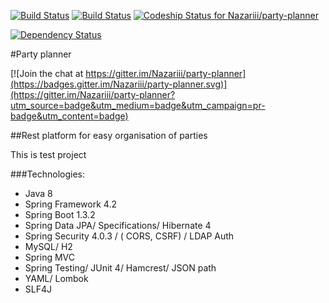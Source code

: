[![Build Status](https://drone.io/github.com/Nazariii/party-planner/status.png)](https://drone.io/github.com/Nazariii/party-planner/latest) [![Build Status](https://travis-ci.org/Nazariii/party-planner.svg?branch=master)](https://travis-ci.org/Nazariii/party-planner) [ ![Codeship Status for Nazariii/party-planner](https://codeship.com/projects/4e2bbd20-d887-0133-f6c8-5e1dcb628de7/status?branch=master)](https://codeship.com/projects/143232)

[![Dependency Status](https://www.versioneye.com/user/projects/56fbb5b135630e0034fda67f/badge.svg?style=flat)](https://www.versioneye.com/user/projects/56fbb5b135630e0034fda67f)

#Party planner

[![Join the chat at https://gitter.im/Nazariii/party-planner](https://badges.gitter.im/Nazariii/party-planner.svg)](https://gitter.im/Nazariii/party-planner?utm_source=badge&utm_medium=badge&utm_campaign=pr-badge&utm_content=badge)

##Rest platform for easy organisation of parties

This is test project

###Technologies:

- Java 8
- Spring Framework 4.2
- Spring Boot 1.3.2
- Spring Data JPA/ Specifications/ Hibernate 4
- Spring Security 4.0.3 / ( CORS, CSRF) / LDAP Auth
- MySQL/ H2
- Spring MVC
- Spring Testing/ JUnit 4/ Hamcrest/ JSON path
- YAML/ Lombok
- SLF4J

